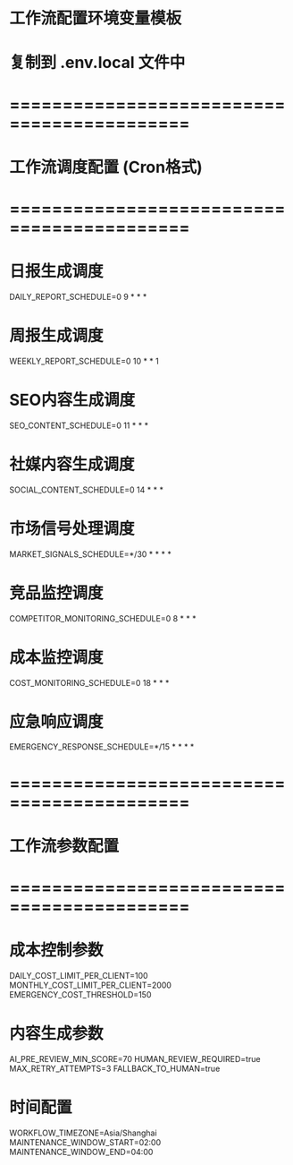 # 工作流配置环境变量模板
# 复制到 .env.local 文件中

# ===========================================
# 工作流调度配置 (Cron格式)
# ===========================================

# 日报生成调度
DAILY_REPORT_SCHEDULE=0 9 * * *

# 周报生成调度  
WEEKLY_REPORT_SCHEDULE=0 10 * * 1

# SEO内容生成调度
SEO_CONTENT_SCHEDULE=0 11 * * *

# 社媒内容生成调度
SOCIAL_CONTENT_SCHEDULE=0 14 * * *

# 市场信号处理调度
MARKET_SIGNALS_SCHEDULE=*/30 * * * *

# 竞品监控调度
COMPETITOR_MONITORING_SCHEDULE=0 8 * * *

# 成本监控调度
COST_MONITORING_SCHEDULE=0 18 * * *

# 应急响应调度
EMERGENCY_RESPONSE_SCHEDULE=*/15 * * * *

# ===========================================
# 工作流参数配置
# ===========================================

# 成本控制参数
DAILY_COST_LIMIT_PER_CLIENT=100
MONTHLY_COST_LIMIT_PER_CLIENT=2000
EMERGENCY_COST_THRESHOLD=150

# 内容生成参数
AI_PRE_REVIEW_MIN_SCORE=70
HUMAN_REVIEW_REQUIRED=true
MAX_RETRY_ATTEMPTS=3
FALLBACK_TO_HUMAN=true

# 时间配置
WORKFLOW_TIMEZONE=Asia/Shanghai
MAINTENANCE_WINDOW_START=02:00
MAINTENANCE_WINDOW_END=04:00


